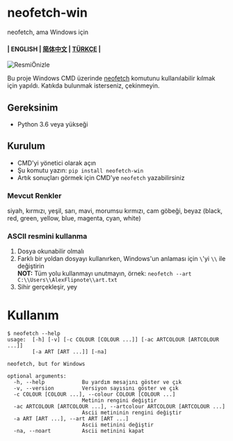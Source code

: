 # neofetch-win
neofetch, ama Windows için

#### | ENGLISH | [简体中文](./zh-cn-README.md) |  [TÜRKÇE](./tr-README.md) |

![ResmiÖnizle](https://i.alexflipnote.dev/vfgQo1y.png)

Bu proje Windows CMD üzerinde [neofetch](https://github.com/dylanaraps/neofetch) komutunu kullanılabilir kılmak için yapıldı.
Katıkda bulunmak isterseniz, çekinmeyin.

## Gereksinim
- Python 3.6 veya yükseği

## Kurulum
- CMD'yi yönetici olarak açın
- Şu komutu yazın: `pip install neofetch-win`
- Artık sonuçları görmek için CMD'ye `neofetch` yazabilirsiniz

### Mevcut Renkler
siyah, kırmızı, yeşil, sarı, mavi, morumsu kırmızı, cam göbeği, beyaz (black, red, green, yellow, blue, magenta, cyan, white)

### ASCII resmini kullanma
1. Dosya okunabilir olmalı
2. Farklı bir yoldan dosyayı kullanırken, Windows'un anlaması için `\`'yi `\\` ile değiştirin 
<br>**NOT:** Tüm yolu kullanmayı unutmayın, örnek: `neofetch --art C:\\Users\\AlexFlipnote\\art.txt`
3. Sihir gerçekleşir, yey

# Kullanım
```
$ neofetch --help
usage:  [-h] [-v] [-c COLOUR [COLOUR ...]] [-ac ARTCOLOUR [ARTCOLOUR ...]]
        [-a ART [ART ...]] [-na]

neofetch, but for Windows

optional arguments:
  -h, --help            Bu yardım mesajını göster ve çık
  -v, --version         Versiyon sayısını göster ve çık
  -c COLOUR [COLOUR ...], --colour COLOUR [COLOUR ...]
                        Metinin rengini değiştir
  -ac ARTCOLOUR [ARTCOLOUR ...], --artcolour ARTCOLOUR [ARTCOLOUR ...]
                        Ascii metininin rengini değiştir
  -a ART [ART ...], --art ART [ART ...]
                        Ascii metinini değiştir
  -na, --noart          Ascii metinini kapat
```
